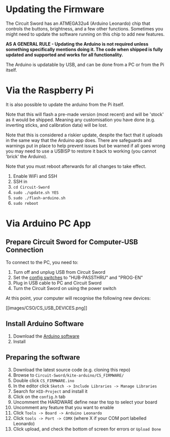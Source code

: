 # Updating the Firmware
The Circuit Sword has an ATMEGA32u4 (Arduino Leonardo) chip that controls the buttons, brightness, and a few other functions. Sometimes you might need to update the software running on this chip to add new features.

**AS A GENERAL RULE - Updating the Arduino is not required unless something specifically mentions doing it. The code when shipped is fully updated and supported and works for all functionality.**

The Arduino is updatable by USB, and can be done from a PC or from the Pi itself.

# Via the Raspberry Pi
It is also possible to update the arduino from the Pi itself.

Note that this will flash a pre-made version (most recent) and will be 'stock' as it would be shipped. Meaning any customisation you have done (e.g. inverting sticks, and calibration data) will be lost.

Note that this is considered a riskier update, despite the fact that it uploads in the same way that the Arduino app does. There are safeguards and warnings put in place to help prevent issues but be warned if all goes wrong you may need to use a USBISP to restore it back to working (you cannot 'brick' the Arduino).

Note that you must reboot afterwards for all changes to take effect.

1. Enable WiFi and SSH
2. SSH in
3. `cd Circuit-Sword`
4. `sudo ./update.sh YES`
5. `sudo ./flash-arduino.sh`
6. `sudo reboot`

# Via Arduino PC App
## Prepare Circuit Sword for Computer-USB Connection
To connect to the PC, you need to:

1. Turn off and unplug USB from Circuit Sword
2. Set the [config switches](https://github.com/kiteretro/Circuit-Sword/wiki/Configuration-Switches) to "HUB-PASSTHRU" and "PROG-EN"
3. Plug in USB cable to PC and Circuit Sword
4. Turn the Circuit Sword on using the power switch

At this point, your computer will recognise the following new devices:

[[images/CSO/CS_USB_DEVICES.png]]

## Install Arduino Software
1. Download the [Arduino software](https://www.arduino.cc/en/Main/Software)
2. Install

## Preparing the software
3. Download the latest source code (e.g. cloning this repo)
4. Browse to `Circuit-Sword/kite-arduino/CS_FIRMWARE/`
5. Double click `CS_FIRMWARE.ino`
6. In the editor click `Sketch -> Include Libraries -> Manage Libraries`
7. Search for `HID-Project` and install it
8. Click on the `config.h` tab
9. Uncomment the HARDWARE define near the top to select your board
10. Uncomment any feature that you want to enable
11. Click `Tools -> Board -> Arduino Leonardo`
12. Click `tools -> Port -> COMX` (where X if your COM port labelled Leonardo)
13. Click upload, and check the bottom of screen for errors or `Upload Done`